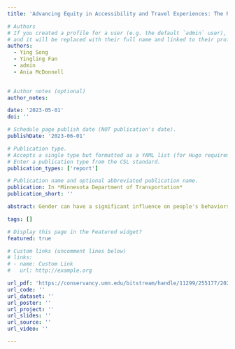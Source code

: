```yaml
---
title: 'Advancing Equity in Accessibility and Travel Experiences: The Role of Gender and Identity'

# Authors
# If you created a profile for a user (e.g. the default `admin` user), write the username (folder name) here
# and it will be replaced with their full name and linked to their profile.
authors:
  - Ying Song
  - Yingling Fan
  - admin
  - Ania McDonnell
  

# Author notes (optional)
author_notes:

date: '2023-05-01'
doi: ''

# Schedule page publish date (NOT publication's date).
publishDate: '2023-06-01'

# Publication type.
# Accepts a single type but formatted as a YAML list (for Hugo requirements).
# Enter a publication type from the CSL standard.
publication_types: ['report']

# Publication name and optional abbreviated publication name.
publication: In *Minnesota Department of Transportation*
publication_short: ''

abstract: Gender can have a significant influence on people's behaviors and experiences. Hence, excluding gender diversity in transportation research and practices can result in biased or incomplete understandings of issues and perceptions about transportation and quality of life. This study examined whether and how gender, in a broader sense, can result in distinctly different activity-travel patterns and subjective well-being (SWB) outcomes using survey data. The study reviewed existing literature and found that gender was not binary meaning that some gender identities were not solely female or male. The literature also indicated a person's gender typically intersected with their other social identities such as race and family type and created unique needs and experiences. To address the complex nature of gender, the team collected new data using the Daynamica smartphone application and included specific questions concerning (1) participants' gender identities and attitudes toward gender roles, (2) their share of household-supporting tasks in 14-day travel diaries, and (3) their emotions during trips and activity participation. The team used 2021 Daynamica survey data and 2019 Travel Behavior Inventory data from the Metropolitan Council to extract activity-travel patterns before and after COVID-19. The team associated these patterns with participants' gender and other identities and SWB outcomes through visual explorations and statistical analysis. The findings suggested the importance of capturing the complex, intersectional nature of gender, confirmed the persistent existence of gender differences in transportation needs, experiences, and SWB outcomes in Minnesota, and supported continuous efforts and investments to advance gender equity in transportation.

tags: []

# Display this page in the Featured widget?
featured: true

# Custom links (uncomment lines below)
# links:
# - name: Custom Link
#   url: http://example.org

url_pdf: 'https://conservancy.umn.edu/bitstream/handle/11299/255177/2023-10.pdf?sequence=1'
url_code: ''
url_dataset: ''
url_poster: ''
url_project: ''
url_slides: ''
url_source: ''
url_video: ''

---
```


